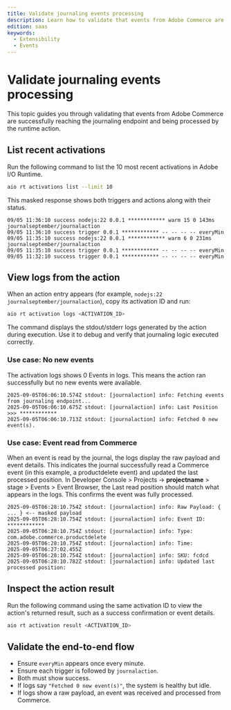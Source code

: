 ```yaml
---
title: Validate journaling events processing
description: Learn how to validate that events from Adobe Commerce are successfully reaching the journaling endpoint and being processed by the runtime action.
edition: saas
keywords:
  - Extensibility
  - Events
---
```


# Validate journaling events processing

This topic guides you through validating that events from Adobe Commerce are successfully reaching the journaling endpoint and being processed by the runtime action.

## List recent activations

Run the following command to list the 10 most recent activations in Adobe I/O Runtime.

```bash
aio rt activations list --limit 10
```

This masked response shows both triggers and actions along with their status.

```terminal
09/05 11:36:10 success nodejs:22 0.0.1 ************ warm 15 0 143ms journalseptember/journalaction 
09/05 11:36:10 success trigger 0.0.1 ************ -- -- -- -- everyMin 
09/05 11:35:10 success nodejs:22 0.0.1 ************ warm 6 0 231ms journalseptember/journalaction 
09/05 11:35:10 success trigger 0.0.1 ************ -- -- -- -- everyMin 
09/05 11:32:10 success trigger 0.0.1 ************ -- -- -- -- everyMin
```

## View logs from the action

When an action entry appears (for example, `nodejs:22 journalseptember/journalaction`), copy its activation ID and run:

```bash
aio rt activation logs <ACTIVATION_ID>
```

The command displays the stdout/stderr logs generated by the action during execution. Use it to debug and verify that journaling logic executed correctly.

### Use case: No new events

The activation logs shows 0 Events in logs. This means the action ran successfully but no new events were available.

```terminal
2025-09-05T06:06:10.574Z stdout: [journalaction] info: Fetching events from journaling endpoint... 
2025-09-05T06:06:10.675Z stdout: [journalaction] info: Last Position >>> ************ 
2025-09-05T06:06:10.713Z stdout: [journalaction] info: Fetched 0 new event(s).
```

### Use case: Event read from Commerce

When an event is read by the journal, the logs display the raw payload and event details.
This indicates the journal successfully read a Commerce event (in this example, a productdelete event) and updated the last processed position.
In Developer Console > Projects → **projectname** > stage > Events > Event Browser, the Last read position should match what appears in the logs. This confirms the event was fully processed.

```terminal
2025-09-05T06:28:10.754Z stdout: [journalaction] info: Raw Payload: { ... } <-- masked payload 
2025-09-05T06:28:10.754Z stdout: [journalaction] info: Event ID: ************
2025-09-05T06:28:10.754Z stdout: [journalaction] info: Type: com.adobe.commerce.productdelete 
2025-09-05T06:28:10.754Z stdout: [journalaction] info: Time: 
2025-09-05T06:27:02.455Z 
2025-09-05T06:28:10.754Z stdout: [journalaction] info: SKU: fcdcd 2025-09-05T06:28:10.782Z stdout: [journalaction] info: Updated last processed position: 
```

##  Inspect the action result

Run the following command using the same activation ID to view the action's returned result, such as a success confirmation or event details.

```bash
aio rt activation result <ACTIVATION_ID>
```

## Validate the end-to-end flow

- Ensure `everyMin` appears once every minute.
- Ensure each trigger is followed by `journalaction`.
- Both must show success.
- If logs say `"Fetched 0 new event(s)"`, the system is healthy but idle.
- If logs show a raw payload, an event was received and processed from Commerce.
